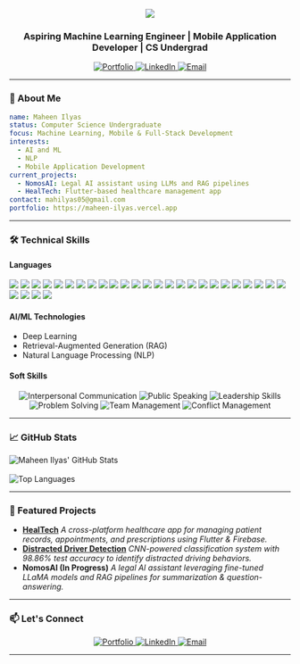 <p align="center">
  <img src="https://capsule-render.vercel.app/api?text=Hi%20there,%20I'm%20Maheen%20Ilyas!&animation=fadeIn&type=waving&color=0:FFC9E4,100:D5D3FA&fontColor=FFFFFF&height=100"/>
</p>

<h3 align="center">Aspiring Machine Learning Engineer | Mobile Application Developer | CS Undergrad</h3>

<p align="center"> 
  <a href="https://maheen-ilyas.vercel.app" target="_blank"> 
    <img src="https://img.shields.io/badge/Portfolio-FFC9E4?style=for-the-badge&logo=vercel&logoColor=white" alt="Portfolio"/> </a> 
  <a href="https://www.linkedin.com/in/maheen-ilyas" target="_blank"> 
    <img src="https://img.shields.io/badge/LinkedIn-FFD3E6?style=for-the-badge&logo=linkedin&logoColor=white" alt="LinkedIn"/> </a> 
  <a href="mailto:mahilyas05@gmail.com"> 
    <img src="https://img.shields.io/badge/Email-FFCCE5?style=for-the-badge&logo=gmail&logoColor=white" alt="Email"/> </a> 
</p>

---

### 🧠 About Me

```yaml
name: Maheen Ilyas
status: Computer Science Undergraduate
focus: Machine Learning, Mobile & Full-Stack Development
interests:
  - AI and ML
  - NLP
  - Mobile Application Development
current_projects:
  - NomosAI: Legal AI assistant using LLMs and RAG pipelines
  - HealTech: Flutter-based healthcare management app
contact: mahilyas05@gmail.com
portfolio: https://maheen-ilyas.vercel.app
```

---

### 🛠️ Technical Skills

#### Languages

<p align="left">
  <img src="https://img.shields.io/badge/C++-00599C?style=for-the-badge&logo=c%2B%2B&logoColor=white"/>
  <img src="https://img.shields.io/badge/Python-FFD43B?style=for-the-badge&logo=python&logoColor=darkgreen"/>
  <img src="https://img.shields.io/badge/Dart-0175C2?style=for-the-badge&logo=dart&logoColor=white"/>
  <img src="https://img.shields.io/badge/JavaScript-F7DF1E?style=for-the-badge&logo=javascript&logoColor=black"/>
  <img src="https://img.shields.io/badge/HTML5-E34F26?style=for-the-badge&logo=html5&logoColor=white"/>
  <img src="https://img.shields.io/badge/CSS3-1572B6?style=for-the-badge&logo=css3&logoColor=white"/>
  <img src="https://img.shields.io/badge/Flutter-02569B?style=for-the-badge&logo=flutter&logoColor=white"/>
  <img src="https://img.shields.io/badge/React-61DAFB?style=for-the-badge&logo=react&logoColor=black"/>
  <img src="https://img.shields.io/badge/Next.js-000000?style=for-the-badge&logo=next.js&logoColor=white"/>
  <img src="https://img.shields.io/badge/FastAPI-009688?style=for-the-badge&logo=fastapi&logoColor=white"/>
  <img src="https://img.shields.io/badge/LangChain-000000?style=for-the-badge&logo=langchain&logoColor=white"/>
  <img src="https://img.shields.io/badge/HuggingFace-FFD21F?style=for-the-badge&logo=huggingface&logoColor=black"/>
  <img src="https://img.shields.io/badge/Pandas-150458?style=for-the-badge&logo=pandas&logoColor=white"/>
  <img src="https://img.shields.io/badge/NumPy-013243?style=for-the-badge&logo=numpy&logoColor=white"/>
  <img src="https://img.shields.io/badge/TensorFlow-FF6F00?style=for-the-badge&logo=tensorflow&logoColor=white"/>
  <img src="https://img.shields.io/badge/PyTorch-EE4C2C?style=for-the-badge&logo=pytorch&logoColor=white"/>
  <img src="https://img.shields.io/badge/Scikit--Learn-F7931E?style=for-the-badge&logo=scikit-learn&logoColor=black"/>
  <img src="https://img.shields.io/badge/Matplotlib-11557C?style=for-the-badge&logo=matplotlib&logoColor=white"/>
  <img src="https://img.shields.io/badge/Seaborn-9AABDD?style=for-the-badge&logo=seaborn&logoColor=black"/>
  <img src="https://img.shields.io/badge/VS_Code-007ACC?style=for-the-badge&logo=visual-studio-code&logoColor=white"/>
  <img src="https://img.shields.io/badge/Android_Studio-3DDC84?style=for-the-badge&logo=android-studio&logoColor=white"/>
  <img src="https://img.shields.io/badge/Git-F05032?style=for-the-badge&logo=git&logoColor=white"/>
  <img src="https://img.shields.io/badge/GitHub-181717?style=for-the-badge&logo=github&logoColor=white"/>
  <img src="https://img.shields.io/badge/Firebase-FFCA28?style=for-the-badge&logo=firebase&logoColor=black"/>
  <img src="https://img.shields.io/badge/Supabase-3ECF8E?style=for-the-badge&logo=supabase&logoColor=white"/>
  <img src="https://img.shields.io/badge/Prisma-2D3748?style=for-the-badge&logo=prisma&logoColor=white"/>
  <img src="https://img.shields.io/badge/PostgreSQL-336791?style=for-the-badge&logo=postgresql&logoColor=white"/>
  <img src="https://img.shields.io/badge/Firebase_Firestore-FFCA28?style=for-the-badge&logo=firebase&logoColor=black"/>
  <img src="https://img.shields.io/badge/ChromaDB-000000?style=for-the-badge&logo=chromadb&logoColor=white"/>
</p>

#### AI/ML Technologies

- Deep Learning
- Retrieval-Augmented Generation (RAG)
- Natural Language Processing (NLP)

#### Soft Skills

<p align="center"> 
  <img src="https://img.shields.io/badge/Interpersonal_Communication-FFC9E4?style=for-the-badge&logo=communication&logoColor=white" alt="Interpersonal Communication"/> 
  <img src="https://img.shields.io/badge/Public_Speaking-FFD3E6?style=for-the-badge&logo=megaphone&logoColor=white" alt="Public Speaking"/> <img src="https://img.shields.io/badge/Leadership_Skills-FFCCE5?style=for-the-badge&logo=leadership&logoColor=white" alt="Leadership Skills"/> 
  <img src="https://img.shields.io/badge/Problem_Solving-FFB3D9?style=for-the-badge&logo=brain&logoColor=white" alt="Problem Solving"/> 
  <img src="https://img.shields.io/badge/Team_Management-FF99CC?style=for-the-badge&logo=users&logoColor=white" alt="Team Management"/> 
  <img src="https://img.shields.io/badge/Conflict_Management-FF80B3?style=for-the-badge&logo=handshake&logoColor=white" alt="Conflict Management"/> 
</p>

---

### 📈 GitHub Stats

<p align="left">
  <img src="https://github-readme-stats.vercel.app/api?username=Maheen-Ilyas&show_icons=true&theme=transparent&bg_color=00000000&title_color=FFC9E4&icon_color=FFD3E6&text_color=D5D3FA&border_radius=10" alt="Maheen Ilyas' GitHub Stats"/>
  <br><br>
  <img src="https://github-readme-stats.vercel.app/api/top-langs/?username=Maheen-Ilyas&layout=compact&theme=transparent&bg_color=00000000&title_color=FFC9E4&icon_color=FFD3E6&text_color=D5D3FA&border_radius=10" alt="Top Languages"/>
</p>


---

### 🌟 Featured Projects

* **[HealTech](https://github.com/Medlia/healtech)**
  *A cross-platform healthcare app for managing patient records, appointments, and prescriptions using Flutter & Firebase.*
* **[Distracted Driver Detection](https://github.com/Maheen-Ilyas/distracted-driver-detection)**
  *CNN-powered classification system with 98.86% test accuracy to identify distracted driving behaviors.*
* **NomosAI (In Progress)**
  *A legal AI assistant leveraging fine-tuned LLaMA models and RAG pipelines for summarization & question-answering.*

---

### 📫 Let's Connect

<p align="center"> 
  <a href="https://maheen-ilyas.vercel.app" target="_blank"> 
    <img src="https://img.shields.io/badge/Portfolio-FFC9E4?style=for-the-badge&logo=vercel&logoColor=white" alt="Portfolio"/> </a> 
  <a href="https://www.linkedin.com/in/maheen-ilyas" target="_blank"> 
    <img src="https://img.shields.io/badge/LinkedIn-FFD3E6?style=for-the-badge&logo=linkedin&logoColor=white" alt="LinkedIn"/> </a> 
  <a href="mailto:mahilyas05@gmail.com"> 
    <img src="https://img.shields.io/badge/Email-FFCCE5?style=for-the-badge&logo=gmail&logoColor=white" alt="Email"/> </a> 
</p>

---
